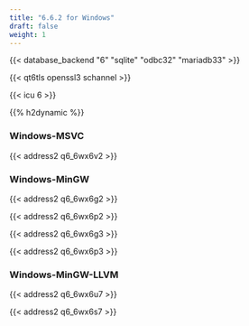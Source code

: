 ```yaml
---
title: "6.6.2 for Windows"
draft: false
weight: 1
---
```


{{< database_backend "6" "sqlite" "odbc32" "mariadb33" >}}

{{< qt6tls openssl3 schannel >}}

{{< icu 6 >}}

{{% h2dynamic %}}

### Windows-MSVC

{{< address2 q6_6wx6v2 >}}

### Windows-MinGW

{{< address2 q6_6wx6g2 >}}

{{< address2 q6_6wx6p2 >}}

{{< address2 q6_6wx6g3 >}}

{{< address2 q6_6wx6p3 >}}

### Windows-MinGW-LLVM

{{< address2 q6_6wx6u7 >}}

{{< address2 q6_6wx6s7 >}}
